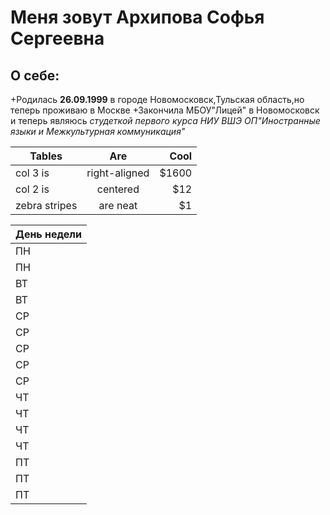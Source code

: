 Меня зовут Архипова Софья Сергеевна
=======================
О себе:
-----------------------
+Родилась **26.09.1999** в городе Новомосковск,Тульская область,но теперь проживаю в Москве
+Закончила МБОУ"Лицей" в Новомосковск и теперь являюсь *студеткой первого курса НИУ ВШЭ ОП"Иностранные языки и Межкультурная коммуникация"*

| Tables        | Are           | Cool  |
| ------------- |:-------------:| -----:|
| col 3 is      | right-aligned | $1600 |
| col 2 is      | centered      |   $12 |
| zebra stripes | are neat      |    $1 |

| День недели    |
| -------------  |
|       ПН       |
|       ПН       |
|       ВТ       |
|       ВТ       |
|       СР       |
|       СР       |
|       СР       |
|       СР       |
|       СР       |
|       ЧТ       |
|       ЧТ       |
|       ЧТ       |
|       ЧТ       |
|       ПТ       |
|       ПТ       |
|       ПТ       |
